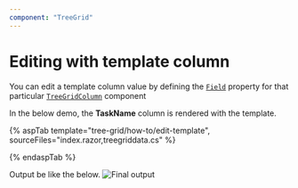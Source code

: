 ```yaml
---
component: "TreeGrid"
---
```


# Editing with template column

You can edit a template column value by defining the [`Field`](https://help.syncfusion.com/cr/blazor/Syncfusion.Blazor.TreeGrid.TreeGridColumn.html#Syncfusion_Blazor_TreeGrid_TreeGridColumn_Field) property for that particular [`TreeGridColumn`](https://help.syncfusion.com/cr/blazor/Syncfusion.Blazor.TreeGrid.TreeGridColumn.html) component

In the below demo, the **TaskName** column is rendered with the template.

{% aspTab template="tree-grid/how-to/edit-template", sourceFiles="index.razor,treegriddata.cs" %}

{% endaspTab %}

Output be like the below.
![`Final output`](../images/template-edit.PNG)